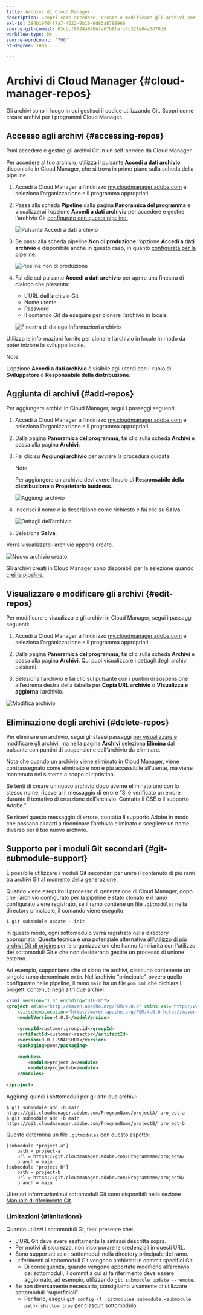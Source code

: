 ```yaml
---
title: Archivi di Cloud Manager
description: Scopri come accedere, creare e modificare gli archivi per i programmi Cloud Manager.
exl-id: 384b197d-f7a7-4022-9b16-9d83ab788966
source-git-commit: 63cbcf8724a840efa67b8fafc4c321e04a5d70d9
workflow-type: ht
source-wordcount: '796'
ht-degree: 100%

---
```



# Archivi di Cloud Manager {#cloud-manager-repos}

Gli archivi sono il luogo in cui gestisci il codice utilizzando Git. Scopri come creare archivi per i programmi Cloud Manager.

## Accesso agli archivi {#accessing-repos}

Puoi accedere e gestire gli archivi Git in un self-service da Cloud Manager.

Per accedere al tuo archivio, utilizza il pulsante **Accedi a dati archivio** disponibile in Cloud Manager, che si trova in primo piano sulla scheda della pipeline.

1. Accedi a Cloud Manager all’indirizzo [my.cloudmanager.adobe.com](https://my.cloudmanager.adobe.com) e seleziona l’organizzazione e il programma appropriati.

1. Passa alla scheda **Pipeline** dalla pagina **Panoramica del programma** e visualizzerai l’opzione **Accedi a dati archivio** per accedere e gestire l’archivio Git [configurato con questa pipeline.](/help/using/production-pipelines.md)

   ![Pulsante Accedi a dati archivio](/help/assets/access-repo1.png)

1. Se passi alla scheda pipeline **Non di produzione** l’opzione **Accedi a dati archivio** è disponibile anche in questo caso, in quanto [configurata per la pipeline.](/help/using/non-production-pipelines.md)

   ![Pipeline non di produzione](/help/assets/access-repo-nonprod.png)

1. Fai clic sul pulsante **Accedi a dati archivio** per aprire una finestra di dialogo che presenta:

   * L’URL dell’archivio Git
   * Nome utente
   * Password
   * Il comando Git da eseguire per clonare l’archivio in locale

   ![Finestra di dialogo Informazioni archivio](/help/assets/access-repo-create.png)

Utilizza le informazioni fornite per clonare l’archivio in locale in modo da poter iniziare lo sviluppo locale.

>[!NOTE]
>
>L’opzione **Accedi a dati archivio** è visibile agli utenti con il ruolo di **Sviluppatore** o **Responsabile della distribuzione**.

## Aggiunta di archivi {#add-repos}

Per aggiungere archivi in Cloud Manager, segui i passaggi seguenti:

1. Accedi a Cloud Manager all’indirizzo [my.cloudmanager.adobe.com](https://my.cloudmanager.adobe.com) e seleziona l’organizzazione e il programma appropriati.

1. Dalla pagina **Panoramica del programma**, fai clic sulla scheda **Archivi** e passa alla pagina **Archivi**.

1. Fai clic su **Aggiungi archivio** per avviare la procedura guidata.

   >[!NOTE]
   >
   >Per aggiungere un archivio devi avere il ruolo di **Responsabile della distribuzione** o **Proprietario business**.

   ![Aggiungi archivio](/help/assets/create-repo2.png)

1. Inserisci il nome e la descrizione come richiesto e fai clic su **Salva**.

   ![Dettagli dell’archivio](/help/assets/repo-1.png)

1. Seleziona **Salva**.

Verrà visualizzato l’archivio appena creato.

![Nuovo archivio creato](/help/assets/create-repo3.png)

Gli archivi creati in Cloud Manager sono disponibili per la selezione quando [crei le pipeline.](/help/overview/ci-cd-pipelines.md)

## Visualizzare e modificare gli archivi {#edit-repos}

Per modificare e visualizzare gli archivi in Cloud Manager, segui i passaggi seguenti:

1. Accedi a Cloud Manager all’indirizzo [my.cloudmanager.adobe.com](https://my.cloudmanager.adobe.com) e seleziona l’organizzazione e il programma appropriati.

1. Dalla pagina **Panoramica del programma**, fai clic sulla scheda **Archivi** e passa alla pagina **Archivi**. Qui puoi visualizzare i dettagli degli archivi esistenti.

1. Seleziona l’archivio e fai clic sul pulsante con i puntini di sospensione all’estrema destra della tabella per **Copia URL archivio** o **Visualizza e aggiorna** l’archivio.

![Modifica archivio](/help/assets/create-repo3.png)

## Eliminazione degli archivi {#delete-repos}

Per eliminare un archivio, segui gli stessi passaggi [per visualizzare e modificare gli archivi](#edit-repos), ma nella pagina **Archivi** seleziona **Elimina** dal pulsante con puntini di sospensione dell’archivio da eliminare.

Nota che quando un archivio viene eliminato in Cloud Manager, viene contrassegnato come eliminato e non è più accessibile all’utente, ma viene mantenuto nel sistema a scopo di ripristino.

Se tenti di creare un nuovo archivio dopo averne eliminato uno con lo stesso nome, riceverai il messaggio di errore “Si è verificato un errore durante il tentativo di creazione dell’archivio. Contatta il CSE o il supporto Adobe.”

Se ricevi questo messaggio di errore, contatta il supporto Adobe in modo che possano aiutarti a rinominare l’archivio eliminato o scegliere un nome diverso per il tuo nuovo archivio.

## Supporto per i moduli Git secondari {#git-submodule-support}

È possibile utilizzare i moduli Git secondari per unire il contenuto di più rami tra archivi Git al momento della generazione.

Quando viene eseguito il processo di generazione di Cloud Manager, dopo che l’archivio configurato per la pipeline è stato clonato e il ramo configurato viene registrato, se il ramo contiene un file `.gitmodules` nella directory principale, il comando viene eseguito.

```
$ git submodule update --init
```

In questo modo, ogni sottomodulo verrà registrato nella directory appropriata. Questa tecnica è una potenziale alternativa all’[utilizzo di più archivi Git di origine](/help/managing-code/multiple-git-repos.md) per le organizzazioni che hanno familiarità con l’utilizzo dei sottomoduli Git e che non desiderano gestire un processo di unione esterno.

Ad esempio, supponiamo che ci siano tre archivi, ciascuno contenente un singolo ramo denominato `main`. Nell’archivio “principale”, ovvero quello configurato nelle pipeline, il ramo `main` ha un file `pom.xml` che dichiara i progetti contenuti negli altri due archivi:

```xml
<?xml version="1.0" encoding="UTF-8"?>
<project xmlns="http://maven.apache.org/POM/4.0.0" xmlns:xsi="http://www.w3.org/2001/XMLSchema-instance"
    xsi:schemaLocation="http://maven.apache.org/POM/4.0.0 http://maven.apache.org/maven-v4_0_0.xsd">
    <modelVersion>4.0.0</modelVersion>
   
    <groupId>customer.group.id</groupId>
    <artifactId>customer-reactor</artifactId>
    <version>0.0.1-SNAPSHOT</version>
    <packaging>pom</packaging>
   
    <modules>
        <module>project-a</module>
        <module>project-b</module>
    </modules>
   
</project>
```

Aggiungi quindi i sottomoduli per gli altri due archivi:

```shell
$ git submodule add -b main https://git.cloudmanager.adobe.com/ProgramName/projectA/ project-a
$ git submodule add -b main https://git.cloudmanager.adobe.com/ProgramName/projectB/ project-b
```

Questo determina un file `.gitmodules` con questo aspetto:

```text
[submodule "project-a"]
    path = project-a
    url = https://git.cloudmanager.adobe.com/ProgramName/projectA/
    branch = main
[submodule "project-b"]
    path = project-b
    url = https://git.cloudmanager.adobe.com/ProgramName/projectB/
    branch = main
```

Ulteriori informazioni sui sottomoduli Git sono disponibili nella sezione [Manuale di riferimento Git](https://git-scm.com/book/en/v2/Git-Tools-Submodules).

### Limitazioni  {#limitations}

Quando utilizzi i sottomoduli Gt, tieni presente che:

* L’URL Git deve avere esattamente la sintassi descritta sopra.
* Per motivi di sicurezza, non incorporare le credenziali in questi URL.
* Sono supportati solo i sottomoduli nella directory principale del ramo.
* I riferimenti ai sottomoduli Git vengono archiviati in commit specifici Git.
   * Di conseguenza, quando vengono apportate modifiche all’archivio dei sottomoduli, il commit a cui si fa riferimento deve essere aggiornato, ad esempio, utilizzando `git submodule update --remote`.
* Se non diversamente necessario, consigliamo vivamente di utilizzare sottomoduli “superficiali”.
   * Per farlo, esegui `git config -f .gitmodules submodule.<submodule path>.shallow true` per ciascun sottomodulo.
